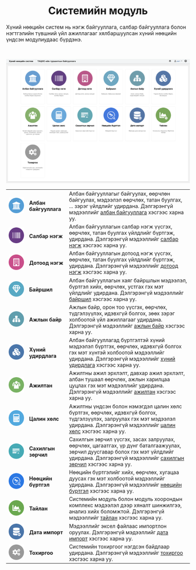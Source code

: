 <h1 align="center">Системийн модуль</h1>

Хүний нөөцийн систем нь нэгж байгууллага, салбар байгууллага болон нэгтгэлийн түвшний үйл ажиллагааг хялбаршуулсан хүний нөөцийн үндсэн модулиудаас бүрдэнэ.

<br>

![](assets/images/about.png)

|                           |                       |                                                  |
| ------------------------- | --------------------- | ------------------------------------------------ |
| ![](assets/images/modules/legal_entities.svg)| **Албан байгууллага** | Албан байгууллагыг байгуулах, өөрчлөн байгуулах, мэдээлэл өөрчлөх, татан буулгах, ... зэрэг үйлдлийг удирдана. Дэлгэрэнгүй мэдээллийг [албан байгууллага](legal_entities/overview.md) хэсгээс харна уу. |
| ![](assets/images/modules/business_units.svg) | **Салбар нэгж** | Албан байгууллагын салбар нэгж үүсгэх, өөрчлөх, татан буулгах үйлдлийг бүртгэж, удирдана. Дэлгэрэнгүй мэдээллийг [салбар нэгж](business_units/overview.md) хэсгээс харна уу. |
| ![](assets/images/modules/departments.svg) | **Дотоод нэгж** | Албан байгууллагын дотоод нэгж үүсгэх, өөрчлөх, татан буулгах үйлдлийг бүртгэж, удирдана. Дэлгэрэнгүй мэдээллийг [дотоод нэгж](departments/overview.md) хэсгээс харна уу. |
| ![](assets/images/modules/locations.svg) | **Байршил** | Албан байгууллагын хаяг байршлын мэдээлэл, бүртгэл хийх, өөрчлөх, устгах гэх мэт үйлдлийг удирдана.  Дэлгэрэнгүй мэдээллийг [байршил](locations/overview.md) хэсгээс харна уу. |
| ![](assets/images/modules/positions.svg) | **Ажлын байр** | Ажлын байр, орон тоо үүсгэх, өөрчлөх, түдгэлзүүлэх, идэвхгүй болгох, зөөх зэрэг холбоотой үйл ажиллагааг удирдана. Дэлгэрэнгүй мэдээллийг [ажлын байр](positions/overview.md) хэсгээс харна уу. |
| ![](assets/images/modules/people.svg) | **Хүний удирдлага** | Албан байгууллагад бүртгэлтэй хүний мэдээлэл бүртгэх, өөрчлөх, идэвхгүй болгох гэх мэт хүнтэй холбоотой мэдээллийг удирдана. Дэлгэрэнгүй мэдээллийг [хүний удирдлага](grading/overview.md) хэсгээс харна уу. |
| ![](assets/images/modules/workers.svg) | **Ажилтан** | Ажилтны ажил эрхлэлт, давхар ажил эрхлэлт, албан тушаал өөрчлөх, ажлын харилцаа цуцлах гэх мэт  мэдээллийг удирдана. Дэлгэрэнгүй мэдээллийг [ажилтан](workers/overview.md) хэсгээс харна уу. |
| ![](assets/images/modules/salaries.svg) | **Цалин хөлс** | Ажилтны үндсэн болон нэмэгдэл цалин хөлс бүртгэх, өөрчлөх, идэвхгүй болгох, түдгэлзүүлэх, залруулах гэх мэт мэдээлэл удирдана. Дэлгэрэнгүй мэдээллийг [цалин хөлс](salaries/overview.md) хэсгээс харна уу. |
| ![](assets/images/modules/disciplinaries.svg) | **Сахилгын зөрчил** | Сахилгын зөрчил үүсгэх, засах залруулах, өөрчлөх, цагаатгах, үр дүнг баталгаажуулах, зөрчил дуусгавар болох гэх мэт үйлдлийг удирдана. Дэлгэрэнгүй мэдээллийг [сахилгын зөрчил](disciplinaries/overview.md) хэсгээс харна уу. |
| ![](assets/images/modules/resources.svg) | **Нөөцийн бүртгэл** | Нөөцийн бүртгэлийг хийх, өөрчлөх, хугацаа дуусах гэх мэт холбоотой мэдээллийг удирдана. Дэлгэрэнгүй мэдээллийг [нөөцийн бүртгэл](resources/overview.md) хэсгээс харна уу. |
| ![](assets/images/modules/reports.svg) | **Тайлан** | Системийн модуль болон модуль хоорондын комплекс мэдээлэл дээр хяналт шинжилгээ, анализ хийх боломжтой. Дэлгэрэнгүй мэдээллийг [тайлан](reports/overview.md) хэсгээс харна уу. |
| ![](assets/images/modules/data_imports.svg) | **Дата импорт** | Мэдээллийг эксел файлаас импортлон оруулах. Дэлгэрэнгүй мэдээллийг [дата импорт](data_imports/overview.md) хэсгээс харна уу. |
| ![](assets/images/modules/settings.svg) | **Тохиргоо** | Системийн тохиргоог нэгдсэн байдлаар удирдана. Дэлгэрэнгүй мэдээллийг [тохиргоо](settings/overview.md) хэсгээс харна уу. |